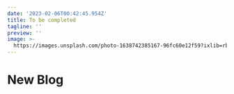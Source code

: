 ```yaml
---
date: '2023-02-06T00:42:45.954Z'
title: To be completed
tagline: ''
preview: ''
image: >-
  https://images.unsplash.com/photo-1638742385167-96fc60e12f59?ixlib=rb-1.2.1&ixid=MnwxMjA3fDB8MHxwaG90by1wYWdlfHx8fGVufDB8fHx8&auto=format&fit=crop&w=1632&q=80
---
```

# New Blog
